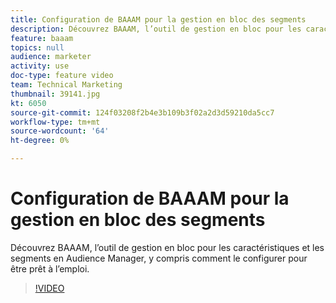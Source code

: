 ```yaml
---
title: Configuration de BAAAM pour la gestion en bloc des segments
description: Découvrez BAAAM, l’outil de gestion en bloc pour les caractéristiques et les segments en Audience Manager, y compris comment le configurer pour être prêt à l’emploi.
feature: baaam
topics: null
audience: marketer
activity: use
doc-type: feature video
team: Technical Marketing
thumbnail: 39141.jpg
kt: 6050
source-git-commit: 124f03208f2b4e3b109b3f02a2d3d59210da5cc7
workflow-type: tm+mt
source-wordcount: '64'
ht-degree: 0%

---
```



# Configuration de BAAAM pour la gestion en bloc des segments

Découvrez BAAAM, l’outil de gestion en bloc pour les caractéristiques et les segments en Audience Manager, y compris comment le configurer pour être prêt à l’emploi.

>[!VIDEO](https://video.tv.adobe.com/v/39141/?quality=12&learn=on)
